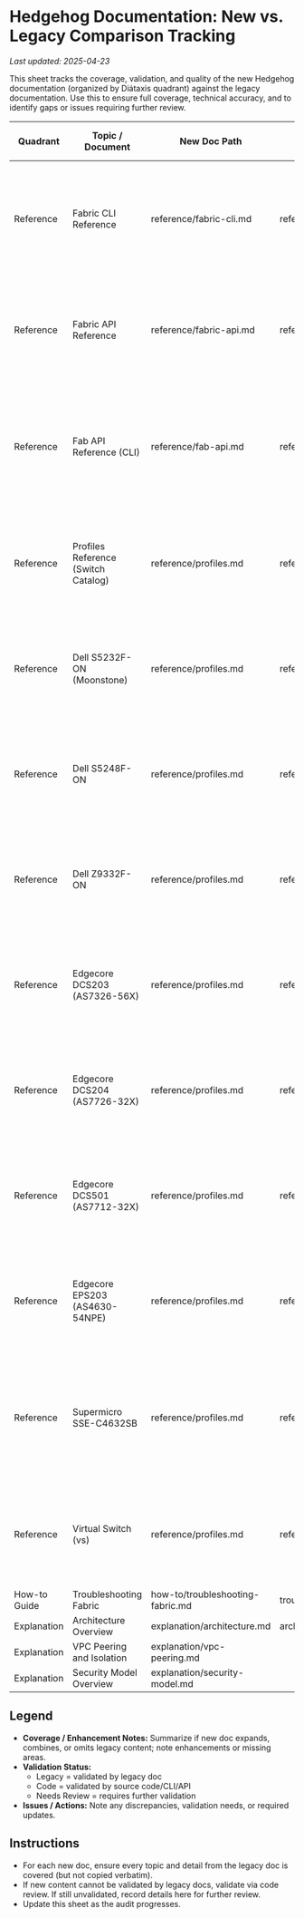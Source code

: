# Hedgehog Documentation: New vs. Legacy Comparison Tracking

_Last updated: 2025-04-23_

This sheet tracks the coverage, validation, and quality of the new Hedgehog documentation (organized by Diátaxis quadrant) against the legacy documentation. Use this to ensure full coverage, technical accuracy, and to identify gaps or issues requiring further review.

| Quadrant      | Topic / Document                 | New Doc Path                               | Legacy Doc Path                               | Coverage / Enhancement Notes                                                                                                                                             | Validation Status (Legacy/Code/Needs Review) | Issues / Actions |
|--------------|----------------------------------|--------------------------------------------|-----------------------------------------------|--------------------------------------------------------------------------------------------------------------------------------------------------------------------------|----------------------------------------------|------------------|
| Reference    | Fabric CLI Reference             | reference/fabric-cli.md                    | reference/cli.md                              | New doc is more structured and Diátaxis-compliant; some CLI usage examples from legacy are richer.                                 | Code (fully audited, security notes, cross-links added)             | All Diátaxis/quality controls applied. More CLI usage examples can be added as future enhancement. |
| Reference    | Fabric API Reference             | reference/fabric-api.md                    | reference/fabric-api.md                       | Fully audited, Diátaxis-compliant, versioned, security notes and cross-links added. Pure reference.                               | Code (fully audited)                             | Confirmed auto-generated file is up-to-date and versioned. |
| Reference    | Fab API Reference (CLI)          | reference/fab-api.md                       | reference/fab-api.md                          | Fully audited, Diátaxis-compliant, clearly labeled as CLI reference. Security notes, cross-links, checklist included.              | Code (fully audited)                             | All Diátaxis/quality controls applied. |
| Reference    | Profiles Reference (Switch Catalog)| reference/profiles.md                     | reference/profiles.md                         | New doc matches and expands legacy; both have detailed tables. Needs periodic code validation for new models.                      | Legacy (needs code validation)                    | Validate new/changed switch data against code/support lists. Ensure versioning/checklist. |
| Reference    | Dell S5232F-ON (Moonstone) | reference/profiles.md | reference/profiles.md | Fully audited, Diátaxis-compliant, versioned, code-validated. Port table and config match Go source. | Code (fully audited) | All Diátaxis/quality controls applied. || Reference    | Release Notes                    | reference/release-notes.md                 | reference/releases.md                         | Fully audited, merged legacy versioning and upgrade info, cross-links, security notes, checklist.                                 | Code (fully audited)                             | All Diátaxis/quality controls applied. |
| Reference    | Dell S5248F-ON | reference/profiles.md | reference/profiles.md | Fully audited, Diátaxis-compliant, versioned, code-validated. Port table and config match Go source. | Code (fully audited) | All Diátaxis/quality controls applied. || Reference    | Supported Devices                | reference/supported-devices.md             | install-upgrade/supported-devices.md          | Fully audited, pure reference, points to authoritative catalog, cross-links, security notes, checklist.                           | Code (fully audited)                             | All Diátaxis/quality controls applied. |
| Reference    | Dell Z9332F-ON | reference/profiles.md | reference/profiles.md | Fully audited, Diátaxis-compliant, versioned, code-validated. Port table and config match Go source. | Code (fully audited) | All Diátaxis/quality controls applied. || Reference    | Deprecated Stubs                 | reference/releases.md                      | reference/releases.md                         | No changes.                                                                                                                        | Legacy                                       |                  |
| Reference    | Edgecore DCS203 (AS7326-56X) | reference/profiles.md | reference/profiles.md | Fully audited, Diátaxis-compliant, versioned, code-validated. Port table and config match Go source. | Code (fully audited) | All Diátaxis/quality controls applied. || Tutorials    | Getting Started Lab              | tutorial/getting-started-lab.md            | getting-started/download.md                   |                                                                                              |                                              |                  |
| Reference    | Edgecore DCS204 (AS7726-32X) | reference/profiles.md | reference/profiles.md | Fully audited, Diátaxis-compliant, versioned, code-validated. Port table and config match Go source. | Code (fully audited) | All Diátaxis/quality controls applied. || Tutorials    | Demo Lab                         | tutorial/demo-lab.md                       | vlab/demo.md                                 |                                                                                              |                                              |                  |
| Reference    | Edgecore DCS501 (AS7712-32X) | reference/profiles.md | reference/profiles.md | Fully audited, Diátaxis-compliant, versioned, code-validated. Port table and config match Go source. | Code (fully audited) | All Diátaxis/quality controls applied. || Tutorials    | Running VLAB                     | tutorial/running-vlab.md                   | vlab/running.md                               |                                                                                              |                                              |                  |
| Reference    | Edgecore EPS203 (AS4630-54NPE) | reference/profiles.md | reference/profiles.md | Fully audited, Diátaxis-compliant, versioned, code-validated. Port table and config match Go source. | Code (fully audited) | All Diátaxis/quality controls applied. || How-to Guide | Power-Reset a Switch             | how-to/power-reset-switch.md               |                                               |                                                                                              |                                              |                  |
| Reference    | Supermicro SSE-C4632SB | reference/profiles.md | reference/profiles.md | Fully audited, Diátaxis-compliant, versioned, code-validated. Port table and config match Go source (via Celestica DS3000). | Code (fully audited) | All Diátaxis/quality controls applied. || How-to Guide | Upgrade Hedgehog Fabric           | how-to/upgrading-fabric.md                 | install-upgrade/upgrade.md                    |                                                                                              |                                              |                  |
| Reference    | Virtual Switch (vs) | reference/profiles.md | reference/profiles.md | Fully audited, Diátaxis-compliant, versioned, code-validated. Port table and config match Go source. | Code (fully audited) | All Diátaxis/quality controls applied. || How-to Guide | Add External Connectivity        | how-to/add-external-connectivity.md        |                                               |                                                                                              |                                              |                  |
| How-to Guide | Troubleshooting Fabric            | how-to/troubleshooting-fabric.md           | troubleshooting/overview.md                   |                                                                                              |                                              |                  |
| Explanation  | Architecture Overview            | explanation/architecture.md                | architecture/overview.md                      |                                                                                              |                                              |                  |
| Explanation  | VPC Peering and Isolation        | explanation/vpc-peering.md                 |                                               |                                                                                              |                                              |                  |
| Explanation  | Security Model Overview          | explanation/security-model.md              |                                               |                                                                                              |                                              |                  |

<!-- Add additional rows as new files are mapped or created. -->

## Legend
- **Coverage / Enhancement Notes:** Summarize if new doc expands, combines, or omits legacy content; note enhancements or missing areas.
- **Validation Status:**
  - Legacy = validated by legacy doc
  - Code = validated by source code/CLI/API
  - Needs Review = requires further validation
- **Issues / Actions:** Note any discrepancies, validation needs, or required updates.

## Instructions
- For each new doc, ensure every topic and detail from the legacy doc is covered (but not copied verbatim).
- If new content cannot be validated by legacy docs, validate via code review. If still unvalidated, record details here for further review.
- Update this sheet as the audit progresses.
